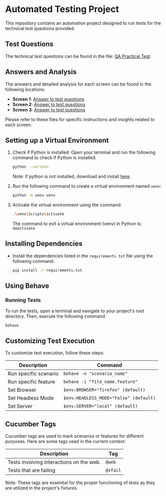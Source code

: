 # Automated Testing Project

This repository contains an automation project designed to run tests for the technical test questions provided.

## Test Questions

The technical test questions can be found in the file: [QA Practical Test](doc/teste-pratico-qa-pleno.pdf).

## Answers and Analysis

The answers and detailed analysis for each screen can be found in the following locations:

- **Screen 1**: [Answer to test questions](template/first_screen/README.md)
- **Screen 2**: [Answer to test questions](template/second_screen/README.md)
- **Screen 3**: [Answer to test questions](template/third_screen/README.md)

Please refer to these files for specific instructions and insights related to each screen.

## Setting up a Virtual Environment

1. Check if Python is installed: Open your terminal and run the following command to check if Python is installed:

   ```bash
   python --version
   ```

    Note: if python is not installed, download and install [here](https://www.python.org/downloads/).

2. Run the following command to create a virtual environment named `venv`:

   ```bash
   python -m venv venv
   ```

3. Activate the virtual environment using the command:

   ```bash
   .\venv\Scripts\activate
   ```
    The command to exit a virtual environment (venv) in Python is: `deactivate`

## Installing Dependencies

- Install the dependencies listed in the `requirements.txt` file using the following command:

   ```bash
   pip install -r requirements.txt
   ```
   
## Using Behave

### Running Tests

To run the tests, open a terminal and navigate to your project's root directory. Then, execute the following command:

    behave

## Customizing Test Execution
To customize test execution, follow these steps:

| Description                            | Command                                           |
|----------------------------------------|---------------------------------------------------|
| Run specific scenario                  | `behave -n "scenario_name"`                       |
| Run specific feature                   | `behave -i "file_name.feature"`                   |
| Set Browser                            | `$env:BROWSER="firefox" (default)`                |
| Set Headless Mode                      | `$env:HEADLESS_MODE="False" (default)`            |
| Set Server                             | `$env:SERVER="local" (default)`            |

## Cucumber Tags
Cucumber tags are used to mark scenarios or features for different purposes. Here are some tags used in the current context:

| Description                                       | Tag      |
|---------------------------------------------------|----------|
| Tests involving interactions on the web.          | `@web`   |
| Tests that are failing                            | `@xfail` |

Note: These tags are essential for the proper functioning of tests as they are utilized in the project's fixtures.
